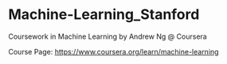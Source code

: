 # Machine-Learning_Stanford
Coursework in Machine Learning by Andrew Ng @ Coursera

Course Page: https://www.coursera.org/learn/machine-learning
